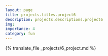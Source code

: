 ```yaml
---
layout: page
title: projects.titles.project6
description: projects.descriptions.project6
img:
importance: 4
category: fun
---
```


{% translate_file _projects/6_project.md %}
